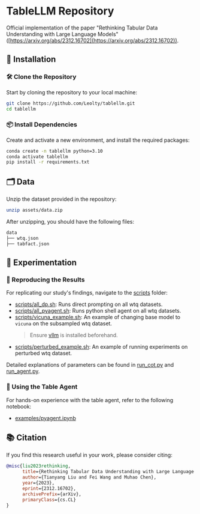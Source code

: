 # TableLLM Repository

Official implementation of the paper "Rethinking Tabular Data Understanding with Large Language Models" ([https://arxiv.org/abs/2312.16702](https://arxiv.org/abs/2312.16702)).

## 🚀 Installation

### 🛠 Clone the Repository

Start by cloning the repository to your local machine:

```bash
git clone https://github.com/Leolty/tablellm.git
cd tablellm
```

### 📦 Install Dependencies

Create and activate a new environment, and install the required packages:

```bash
conda create -n tablellm python=3.10
conda activate tablellm
pip install -r requirements.txt
```

## 🗂 Data

Unzip the dataset provided in the repository:

```bash
unzip assets/data.zip
```

After unzipping, you should have the following files:

```bash
data
├── wtq.json
├── tabfact.json
```

## 🔬 Experimentation

### 🔄 Reproducing the Results

For replicating our study's findings, navigate to the [scripts](scripts) folder:

- [scripts/all_dp.sh](scripts/all_dp.sh): Runs direct prompting on all wtq datasets.
- [scripts/all_pyagent.sh](scripts/all_pyagent.sh): Runs python shell agent on all wtq datasets.
- [scripts/vicuna_example.sh](scripts/vicuna_example.sh): An example of changing base model to `vicuna` on the subsampled wtq dataset.
  > Ensure [vllm](https://github.com/vllm-project/vllm) is installed beforehand.
- [scripts/perturbed_example.sh](scripts/perturbed_example.sh): An example of running experiments on perturbed wtq dataset.

Detailed explanations of parameters can be found in [run_cot.py](run_cot.py) and [run_agent.py](run_agent.py).

### 🤖 Using the Table Agent

For hands-on experience with the table agent, refer to the following notebook:

- [examples/pyagent.ipynb](examples/pyagent.ipynb)

## 📚 Citation

If you find this research useful in your work, please consider citing:

```bibtex
@misc{liu2023rethinking,
      title={Rethinking Tabular Data Understanding with Large Language Models}, 
      author={Tianyang Liu and Fei Wang and Muhao Chen},
      year={2023},
      eprint={2312.16702},
      archivePrefix={arXiv},
      primaryClass={cs.CL}
}
```